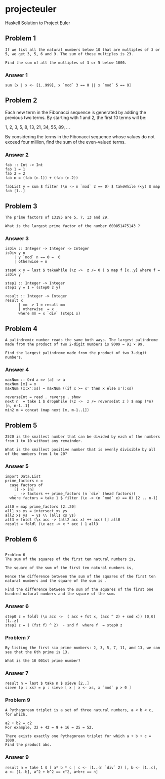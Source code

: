# projecteuler
Haskell Solution to Project Euler
## Problem 1
```
If we list all the natural numbers below 10 that are multiples of 3 or 5, we get 3, 5, 6 and 9. The sum of these multiples is 23.

Find the sum of all the multiples of 3 or 5 below 1000.
```
### Answer 1
```
sum [x | x <- [1..999], x `mod` 3 == 0 || x `mod` 5 == 0]
```
## Problem 2

Each new term in the Fibonacci sequence is generated by adding the previous two terms. By starting with 1 and 2, the first 10 terms will be:

1, 2, 3, 5, 8, 13, 21, 34, 55, 89, ...

By considering the terms in the Fibonacci sequence whose values do not exceed four million, find the sum of the even-valued terms.

### Answer 2
```
fab :: Int -> Int
fab 1 = 1
fab 2 = 2
fab n = (fab (n-1)) + (fab (n-2))

fabList y = sum $ filter (\n -> n `mod` 2 == 0) $ takeWhile (<y) $ map fab [1..]
```
## Problem 3
```
The prime factors of 13195 are 5, 7, 13 and 29.

What is the largest prime factor of the number 600851475143 ?
```

### Answer 3

```
isDiv :: Integer -> Integer -> Integer
isDiv y n
    | y `mod` n == 0 =  0
    | otherwise = n

step0 x y = last $ takeWhile (\z ->  z /= 0 ) $ map f [x..y] where f = isDiv y

step1 :: Integer -> Integer
step1 y = 1 + (step0 2 y) 

result :: Integer -> Integer
result x
      | mm  > 1 = result mm 
      | otherwise  = x
      where mm = x `div` (step1 x)
```

## Problem 4
```
A palindromic number reads the same both ways. The largest palindrome made from the product of two 2-digit numbers is 9009 = 91 × 99.

Find the largest palindrome made from the product of two 3-digit numbers.
```
### Answer 4

```
maxNum :: Ord a => [a] -> a
maxNum [x] = x
maxNum (x:x':xs) = maxNum ((if x >= x' then x else x'):xs)

reverseInt = read . reverse . show
next n  = take 1 $ dropWhile (\z ->  z /= reverseInt z ) $ map (*n) [n, n-1..1]
min2 m = concat (map next [m, m-1..1])
```

## Problem 5
```
2520 is the smallest number that can be divided by each of the numbers from 1 to 10 without any remainder.

What is the smallest positive number that is evenly divisible by all of the numbers from 1 to 20?
```
### Answer 5
```
import Data.List
prime_factors n =
  case factors of
    [] -> [n]
    _  -> factors ++ prime_factors (n `div` (head factors))
  where factors = take 1 $ filter (\x -> (n `mod` x) == 0) [2 .. n-1]

all0 = map prime_factors [2..20]
all1 xs ys = intersect xs ys
all2 xs ys  = ys \\ (all1 xs ys)
all3 = foldl (\x acc -> (all2 acc x) ++ acc) [] all0
result = foldl (\x acc -> x * acc ) 1 all3
```
## Problem 6
```

Problem 6
The sum of the squares of the first ten natural numbers is,

The square of the sum of the first ten natural numbers is,

Hence the difference between the sum of the squares of the first ten natural numbers and the square of the sum is .

Find the difference between the sum of the squares of the first one hundred natural numbers and the square of the sum.
```
### Answer 6
```
step0 z = foldl (\x acc ->  ( acc + fst x, (acc ^ 2) + snd x)) (0,0) [1..z]
step1 z = ( (fst f) ^ 2)  - snd f  where f  = step0 z 
```

### Problem 7
```
By listing the first six prime numbers: 2, 3, 5, 7, 11, and 13, we can see that the 6th prime is 13.

What is the 10 001st prime number?
```
### Answer 7
```
result n = last $ take n $ sieve [2..]
sieve (p : xs) = p : sieve [ x | x <- xs, x `mod` p > 0 ]
```

### Problem 9
```
A Pythagorean triplet is a set of three natural numbers, a < b < c, for which,

a2 + b2 = c2
For example, 32 + 42 = 9 + 16 = 25 = 52.

There exists exactly one Pythagorean triplet for which a + b + c = 1000.
Find the product abc.
```
### Answer 9
```
result n = take 1 $ [ a* b * c | c <- [1..(n `div` 2) ], b <- [1..c], a <- [1..b], a^2 + b^2 == c^2, a+b+c == n]
```
